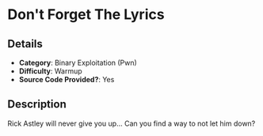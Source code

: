 # Don't Forget The Lyrics
## Details
- **Category**: Binary Exploitation (Pwn)
- **Difficulty**: Warmup
- **Source Code Provided?**: Yes

## Description
Rick Astley will never give you up... Can you find a way to not let him down? 


